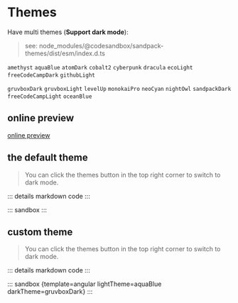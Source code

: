 # Themes

Have multi themes (**Support dark mode**):

> see: node_modules/@codesandbox/sandpack-themes/dist/esm/index.d.ts

`amethyst` `aquaBlue` `atomDark` `cobalt2` `cyberpunk` `dracula` `ecoLight` `freeCodeCampDark` `githubLight`

`gruvboxDark` `gruvboxLight` `levelUp` `monokaiPro` `neoCyan` `nightOwl` `sandpackDark` `freeCodeCampLight` `oceanBlue`

## online preview

<a href="https://sandpack-vue3.js-bridge.com/?path=/story/presets-themes-external--amethyst" target="_blank">online preview</a>

<script setup>
import customTheme from '../codes/basic-usage/customTheme.ts';
import defaultTheme from '../codes/basic-usage/defaultTheme.ts';
</script>

## the default theme

> You can click the themes button in the top right corner to switch to dark mode.

::: details markdown code
<CodePanel :value="defaultTheme" />
:::

::: sandbox
:::

## custom theme

> You can click the themes button in the top right corner to switch to dark mode.

::: details markdown code
<CodePanel :value="customTheme" />
:::

::: sandbox {template=angular lightTheme=aquaBlue darkTheme=gruvboxDark}
:::
